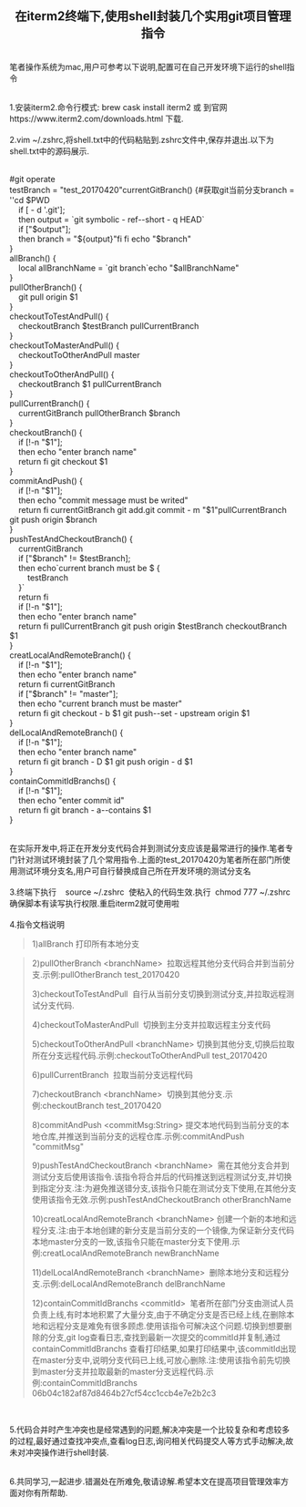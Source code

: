 <!DOCTYPE html>
<html lang="zh-cn">
<head>
<meta charset="utf-8"/>
<meta name="viewport" content="width=device-width, initial-scale=1" />
<meta name="referrer" content="origin" />
</head>
<body>
    <p>
    	<h2 style="text-align:center;">
    		在iterm2终端下,使用shell封装几个实用git项目管理指令
    	</h2>
    <br />
    笔者操作系统为mac,用户可参考以下说明,配置可在自己开发环境下运行的shell指令
    </p>
    <p>
    	<br />
    1.安装iterm2.命令行模式: brew cask install iterm2 或 到官网  https://www.iterm2.com/downloads.html  下载.<br />
    <br />
    2.vim ~/.zshrc,将shell.txt中的代码粘贴到.zshrc文件中,保存并退出.以下为shell.txt中的源码展示.<br />
    <br />
    <p>
    	#git operate <br /> testBranch = "test_20170420"currentGitBranch() {#获取git当前分支branch = ''cd $PWD<br />
    &nbsp; &nbsp; if [ - d '.git'];<br />
    &nbsp; &nbsp; then output = `git symbolic - ref--short - q HEAD`<br />
    &nbsp; &nbsp; if ["$output"];<br />
    &nbsp; &nbsp; then branch = "${output}"fi fi echo "$branch"<br />
    }<br />
    allBranch() {<br />
    &nbsp; &nbsp; local allBranchName = `git branch`echo "$allBranchName"<br />
    }<br />
    pullOtherBranch() {<br />
    &nbsp; &nbsp; git pull origin $1<br />
    }<br />
    checkoutToTestAndPull() {<br />
    &nbsp; &nbsp; checkoutBranch $testBranch pullCurrentBranch<br />
    }<br />
    checkoutToMasterAndPull() {<br />
    &nbsp; &nbsp; checkoutToOtherAndPull master<br />
    }<br />
    checkoutToOtherAndPull() {<br />
    &nbsp; &nbsp; checkoutBranch $1 pullCurrentBranch<br />
    }<br />
    pullCurrentBranch() {<br />
    &nbsp; &nbsp; currentGitBranch pullOtherBranch $branch<br />
    }<br />
    checkoutBranch() {<br />
    &nbsp; &nbsp; if [!-n "$1"];<br />
    &nbsp; &nbsp; then echo "enter branch name"<br />
    &nbsp; &nbsp; return fi git checkout $1<br />
    }<br />
    commitAndPush() {<br />
    &nbsp; &nbsp; if [!-n "$1"];<br />
    &nbsp; &nbsp; then echo "commit message must be writed"<br />
    &nbsp; &nbsp; return fi currentGitBranch git add.git commit - m "$1"pullCurrentBranch git push origin $branch<br />
    }<br />
    pushTestAndCheckoutBranch() {<br />
    &nbsp; &nbsp; currentGitBranch<br />
    &nbsp; &nbsp; if ["$branch" != $testBranch];<br />
    &nbsp; &nbsp; then echo`current branch must be $ {<br />
    &nbsp; &nbsp; &nbsp; &nbsp; testBranch<br />
    &nbsp; &nbsp; }`<br />
    &nbsp; &nbsp; return fi<br />
    &nbsp; &nbsp; if [!-n "$1"];<br />
    &nbsp; &nbsp; then echo "enter branch name"<br />
    &nbsp; &nbsp; return fi pullCurrentBranch git push origin $testBranch checkoutBranch $1<br />
    }<br />
    creatLocalAndRemoteBranch() {<br />
    &nbsp; &nbsp; if [!-n "$1"];<br />
    &nbsp; &nbsp; then echo "enter branch name"<br />
    &nbsp; &nbsp; return fi currentGitBranch<br />
    &nbsp; &nbsp; if ["$branch" != "master"];<br />
    &nbsp; &nbsp; then echo "current branch must be master"<br />
    &nbsp; &nbsp; return fi git checkout - b $1 git push--set - upstream origin $1<br />
    }<br />
    delLocalAndRemoteBranch() {<br />
    &nbsp; &nbsp; if [!-n "$1"];<br />
    &nbsp; &nbsp; then echo "enter branch name"<br />
    &nbsp; &nbsp; return fi git branch - D $1 git push origin - d $1<br />
    }<br />
    containCommitIdBranchs() {<br />
    &nbsp; &nbsp; if [!-n "$1"];<br />
    &nbsp; &nbsp; then echo "enter commit id"<br />
    &nbsp; &nbsp; return fi git branch - a--contains $1<br />
    }<br />
    </p>
    <br />
    在实际开发中,将正在开发分支代码合并到测试分支应该是最常进行的操作.笔者专门针对测试环境封装了几个常用指令.上面的test_20170420为笔者所在部门所使用测试环境分支名,用户可自行替换成自己所在开发环境的测试分支名<br />
    <br />
    3.终端下执行 &nbsp;&nbsp; source ~/.zshrc &nbsp;使粘入的代码生效.执行&nbsp;&nbsp;chmod 777 ~/.zshrc 确保脚本有读写执行权限.重启iterm2就可使用啦<br />
    <br />
    4.指令文档说明
    </p>
    <blockquote>
    	<p>
    		1)allBranch 打印所有本地分支
    	</p>
    </blockquote>
    <blockquote>
    	<p>
    		2)pullOtherBranch &lt;branchName&gt; &nbsp;拉取远程其他分支代码合并到当前分支.示例:pullOtherBranch test_20170420
    	</p>
    	<p>
    		3)checkoutToTestAndPull &nbsp;自行从当前分支切换到测试分支,并拉取远程测试分支代码.
    	</p>
    	<p>
    		4)checkoutToMasterAndPull &nbsp;切换到主分支并拉取远程主分支代码
    	</p>
    	<p>
    		5)checkoutToOtherAndPull &lt;branchName&gt; 切换到其他分支,切换后拉取所在分支远程代码.示例:checkoutToOtherAndPull test_20170420
    	</p>
    	<p>
    		6)pullCurrentBranch &nbsp;拉取当前分支远程代码
    	</p>
    	<p>
    		7)checkoutBranch &lt;branchName&gt; &nbsp;切换到其他分支.示例:checkoutBranch test_20170420
    	</p>
    	<p>
    		8)commitAndPush &lt;commitMsg:String&gt; 提交本地代码到当前分支的本地仓库,并推送到当前分支的远程仓库.示例:commitAndPush "commitMsg"
    	</p>
    	<p>
    		9)pushTestAndCheckoutBranch &lt;branchName&gt; &nbsp;需在其他分支合并到测试分支后使用该指令.该指令将合并后的代码推送到远程测试分支,并切换到指定分支.注:为避免推送错分支,该指令只能在测试分支下使用,在其他分支使用该指令无效.示例:pushTestAndCheckoutBranch otherBranchName
    	</p>
    	<p>
    		10)creatLocalAndRemoteBranch &lt;branchName&gt; 创建一个新的本地和远程分支.注:由于本地创建的新分支是当前分支的一个镜像,为保证新分支代码本地master分支的一致,该指令只能在master分支下使用.示例:creatLocalAndRemoteBranch newBranchName
    	</p>
    	<p>
    		11)delLocalAndRemoteBranch &lt;branchName&gt; &nbsp;删除本地分支和远程分支.示例:delLocalAndRemoteBranch delBranchName
    	</p>
    	<p>
    		12)containCommitIdBranchs &lt;commitId&gt; &nbsp;笔者所在部门分支由测试人员负责上线,有时本地积累了大量分支,由于不确定分支是否已经上线,在删除本地和远程分支是难免有很多顾虑.使用该指令可解决这个问题.切换到想要删除的分支,git log查看日志,查找到最新一次提交的commitId并复制,通过containCommitIdBranchs <commitId>查看打印结果,如果打印结果中,该commitId出现在master分支中,说明分支代码已上线,可放心删除.注:使用该指令前先切换到master分支并拉取最新的master分支远程代码.示例:containCommitIdBranchs 06b04c182af87d8464b27cf54cc1ccb4e7e2b2c3
    	</p>
    </blockquote>
    <p>
        <br />
        <p>5.代码合并时产生冲突也是经常遇到的问题,解决冲突是一个比较复杂和考虑较多的过程,最好通过查找冲突点,查看log日志,询问相关代码提交人等方式手动解决,故未对冲突操作进行shell封装.</p>
    	<br />
    6.共同学习,一起进步.错漏处在所难免,敬请谅解.希望本文在提高项目管理效率方面对你有所帮助.<br />
    </p>
</body>
</html>
